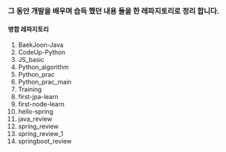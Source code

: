 ### 그 동안 개발을 배우며 습득 했던 내용 들을 한 레파지토리로 정리 합니다.

#### 병합 레파지토리

1. BaekJoon-Java
2. CodeUp-Python
3. JS_basic
4. Python_algorithm
5. Python_prac
6. Python_prac_main
7. Training
8. first-jpa-learn
9. first-node-learn
10. hello-spring
11. java_review
12. spring_review
13. spring_review_1
14. springboot_review
